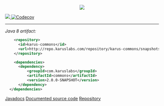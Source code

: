 <p align = "center">
  <img src = "http://i.imgur.com/hlLPWau.jpg"/>
</p>
<a href = "https://travis-ci.org/Pante/Karus-Commons"><img src = "https://travis-ci.org/Pante/Karus-Commons.svg?branch=master"/></a><a href="https://codecov.io/gh/Pante/Karus-Commons"> <img src="https://codecov.io/gh/Pante/Karus-Commons/branch/master/graph/badge.svg" alt="Codecov" /></a>


***
_Java 8 artifact:_
```XML
    <repository>
      <id>karus-commons</id>
      <url>http://repo.karuslabs.com/repository/karus-commons/snapshots/</url>
    </repository>

    <dependencies>
      <dependency>
          <groupId>com.karuslabs</groupId>
          <artifactId>commons</artifactId>
          <version>2.0.0-SNAPSHOT</version>
      </dependency>
  </dependencies>
```

<a href = "http://repo.karuslabs.com/repository/karus-commons-project/2.0.0-SNAPSHOT/apidocs/overview-summary.html">Javadocs</a>
<a href = "https://github.com/Pante/Karus-Commons/tree/Documentation">Documented source code</a>
<a href = "http://repo.karuslabs.com/#browse/browse/assets:karus-commons">Repository</a>
